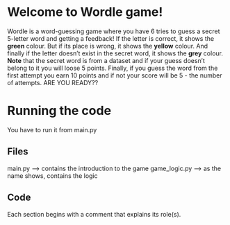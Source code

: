 # Welcome to Wordle game!

Wordle is a word-guessing game where you have 6 tries to guess a secret 5-letter word and getting a feedback!
If the letter is correct, it shows the **green** colour. But if its place is wrong, it shows the **yellow** colour. And finally if the letter doesn’t exist in the secret word, it shows the **grey** colour.
**Note** that the secret word is from a dataset and if your guess doesn’t belong to it you will loose 5 points.
Finally, if you guess the word from the first attempt you earn 10 points and if not your score will be 5 - the number of attempts.
ARE YOU READY??


# Running the code

You have to run it from main.py

## Files
main.py —> contains the introduction to the game
game_logic.py —> as the name shows, contains the logic

## Code
Each section begins with a comment that explains its role(s).
